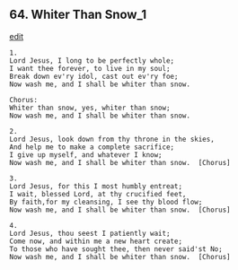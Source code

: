 
## 64.  Whiter Than Snow\_1
[edit](https://docs.google.com/document/d/1aTbEYEMKLNgrMtsBrdlAoy7CqgkEH0lx/edit?mode=html)



    1.
    Lord Jesus, I long to be perfectly whole;
    I want thee forever, to live in my soul;
    Break down ev'ry idol, cast out ev'ry foe;
    Now wash me, and I shall be whiter than snow.

    Chorus:
    Whiter than snow, yes, whiter than snow;
    Now wash me, and I shall be whiter than snow.

    2.
    Lord Jesus, look down from thy throne in the skies,
    And help me to make a complete sacrifice;
    I give up myself, and whatever I know;
    Now wash me, and I shall be whiter than snow.  [Chorus]

    3.
    Lord Jesus, for this I most humbly entreat;
    I wait, blessed Lord, at thy crucified feet,
    By faith,for my cleansing, I see thy blood flow; 
    Now wash me, and I shall be whiter than snow.  [Chorus]

    4.
    Lord Jesus, thou seest I patiently wait;
    Come now, and within me a new heart create;
    To those who have sought thee, then never said'st No;
    Now wash me, and I shall be whiter than snow.  [Chorus]
